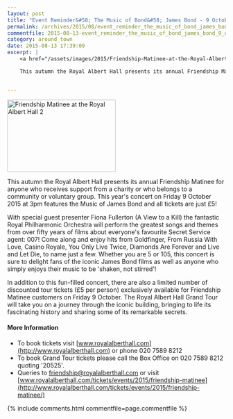 ```yaml
---
layout: post
title: "Event Reminder&#58; The Music of Bond&#58; James Bond - 9 October 2015"
permalink: /archives/2015/08/event_reminder_the_music_of_bond_james_bond_9_octo.html
commentfile: 2015-08-13-event_reminder_the_music_of_bond_james_bond_9_octo
category: around_town
date: 2015-08-13 17:39:09
excerpt: |
    <a href="/assets/images/2015/Friendship-Matinee-at-the-Royal-Albert-Hall-2.jpg" title="See larger version of - Friendship Matinee at the Royal Albert Hall 2"><img src="/assets/images/2015/Friendship-Matinee-at-the-Royal-Albert-Hall-2_thumb.jpg" width="150" height="100" alt="Friendship Matinee at the Royal Albert Hall 2" class="photo right" /></a>

    This autumn the Royal Albert Hall presents its annual Friendship Matinee for anyone who receives support from a charity or who belongs to a community or voluntary group.  This year's concert on Friday 9 October 2015 at 3pm features the Music of James Bond and all tickets are just &pound;5!


---
```


<a href="/assets/images/2015/Friendship-Matinee-at-the-Royal-Albert-Hall-2.jpg" title="See larger version of - Friendship Matinee at the Royal Albert Hall 2"><img src="/assets/images/2015/Friendship-Matinee-at-the-Royal-Albert-Hall-2_thumb.jpg" width="250" height="166" alt="Friendship Matinee at the Royal Albert Hall 2" class="photo right" /></a>

This autumn the Royal Albert Hall presents its annual Friendship Matinee for anyone who receives support from a charity or who belongs to a community or voluntary group. This year's concert on Friday 9 October 2015 at 3pm features the Music of James Bond and all tickets are just £5!

With special guest presenter Fiona Fullerton (A View to a Kill) the fantastic Royal Philharmonic Orchestra will perform the greatest songs and themes from over fifty years of films about everyone's favourite Secret Service agent: 007! Come along and enjoy hits from Goldfinger, From Russia With Love, Casino Royale, You Only Live Twice, Diamonds Are Forever and Live and Let Die, to name just a few. Whether you are 5 or 105, this concert is sure to delight fans of the iconic James Bond films as well as anyone who simply enjoys their music to be 'shaken, not stirred'!

In addition to this fun-filled concert, there are also a limited number of discounted tour tickets (£5 per person) exclusively available for Friendship Matinee customers on Friday 9 October. The Royal Albert Hall Grand Tour will take you on a journey through the iconic building, bringing to life its fascinating history and sharing some of its remarkable secrets.

#### More Information

-   To book tickets visit [www.royalalberthall.com](http://www.royalalberthall.com) or phone 020 7589 8212
-   To book Grand Tour tickets please call the Box Office on 020 7589 8212 quoting '20525'.
-   Queries to <friendship@royalalberthall.com> or visit
    [www.royalalberthall.com/tickets/events/2015/friendship-matinee](http://www.royalalberthall.com/tickets/events/2015/friendship-matinee/)

{% include comments.html commentfile=page.commentfile %}
